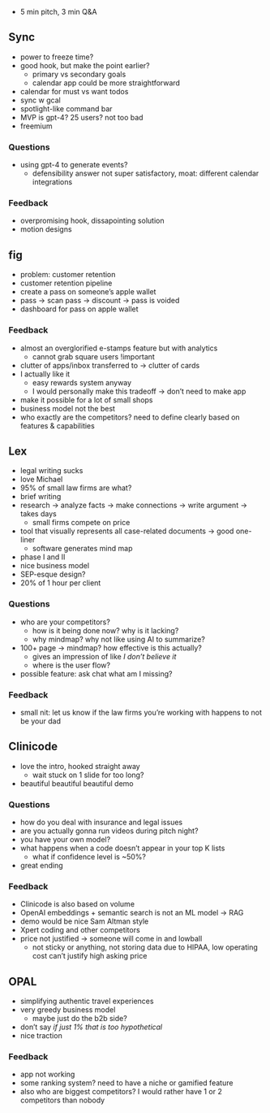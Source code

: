 - 5 min pitch, 3 min Q&A
## Sync
- power to freeze time?
- good hook, but make the point earlier?
	- primary vs secondary goals
	- calendar app could be more straightforward
- calendar for must vs want todos
- sync w gcal
- spotlight-like command bar
- MVP is gpt-4? 25 users? not too bad
- freemium
### Questions
- using gpt-4 to generate events?
	- defensibility answer not super satisfactory, moat: different calendar integrations
### Feedback
- overpromising hook, dissapointing solution
- motion designs
## fig
- problem: customer retention
- customer retention pipeline
- create a pass on someone’s apple wallet
- pass → scan pass → discount → pass is voided
- dashboard for pass on apple wallet
### Feedback
- almost an overglorified e-stamps feature but with analytics
	- cannot grab square users !important
- clutter of apps/inbox transferred to → clutter of cards
- I actually like it
	- easy rewards system anyway
	- I would personally make this tradeoff → don’t need to make app
- make it possible for a lot of small shops
- business model not the best
- who exactly are the competitors? need to define clearly based on features & capabilities
## Lex
- legal writing sucks
- love Michael
- 95% of small law firms are what?
- brief writing
- research → analyze facts → make connections → write argument → takes days
	- small firms compete on price
- tool that visually represents all case-related documents → good one-liner
	- software generates mind map
- phase I and II
- nice business model
- SEP-esque design?
- 20% of 1 hour per client
### Questions
- who are your competitors?
	- how is it being done now? why is it lacking?
	- why mindmap? why not like using AI to summarize?
- 100+ page → mindmap? how effective is this actually?
	- gives an impression of like *I don’t believe it*
	- where is the user flow?
- possible feature: ask chat what am I missing?
### Feedback
- small nit: let us know if the law firms you’re working with happens to not be your dad
## Clinicode
- love the intro, hooked straight away
	- wait stuck on 1 slide for too long?
- beautiful beautiful beautiful demo
### Questions
- how do you deal with insurance and legal issues
- are you actually gonna run videos during pitch night?
- you have your own model?
- what happens when a code doesn’t appear in your top K lists
	- what if confidence level is ~50%?
- great ending
### Feedback
- Clinicode is also based on volume
- OpenAI embeddings + semantic search is not an ML model → RAG
- demo would be nice Sam Altman style
- Xpert coding and other competitors
- price not justified → someone will come in and lowball
	- not sticky or anything, not storing data due to HIPAA, low operating cost can’t justify high asking price
## OPAL
- simplifying authentic travel experiences
- very greedy business model
	- maybe just do the b2b side?
- don’t say *if just 1% that is too hypothetical*
- nice traction
### Feedback
- app not working
- some ranking system? need to have a niche or gamified feature
- also who are biggest competitors? I would rather have 1 or 2 competitors than nobody